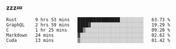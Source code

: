 ### zzz💤

<!--
**ArberSephirotheca/ArberSephirotheca** is a ✨ _special_ ✨ repository because its `README.md` (this file) appears on your GitHub profile.

Here are some ideas to get you started:

- 🌱 I’m currently learning Rust, Distributed System, and Database.
- 😄 Pronouns: He/Him
-->

<!--START_SECTION:waka-->
```text
Rust       9 hrs 53 mins   ████████████████░░░░░░░░░   63.73 % 
GraphQL    2 hrs 59 mins   ████▓░░░░░░░░░░░░░░░░░░░░   19.29 % 
C          1 hr 25 mins    ██▒░░░░░░░░░░░░░░░░░░░░░░   09.20 % 
Markdown   24 mins         ▓░░░░░░░░░░░░░░░░░░░░░░░░   02.62 % 
Cuda       13 mins         ▒░░░░░░░░░░░░░░░░░░░░░░░░   01.42 % 
```
<!--END_SECTION:waka-->
